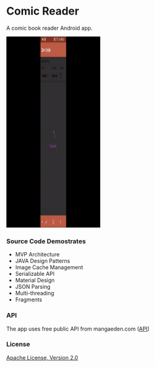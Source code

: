 # Comic Reader
A comic book reader Android app.

<img src="https://github.com/hemendra-sharma/ComicReader/blob/master/gif/recording.gif?raw=true" width="247" height="503"/>

### Source Code Demostrates
  - MVP Architecture
  - JAVA Design Patterns
  - Image Cache Management
  - Serializable API
  - Material Design
  - JSON Parsing
  - Multi-threading
  - Fragments

### API
The app uses free public API from mangaeden.com ([API](https://www.mangaeden.com/api/))

### License
[Apache License, Version 2.0](https://www.apache.org/licenses/LICENSE-2.0)
